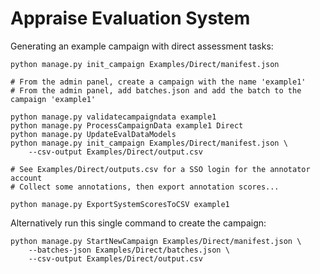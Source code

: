 # Appraise Evaluation System

Generating an example campaign with direct assessment tasks:

    python manage.py init_campaign Examples/Direct/manifest.json

    # From the admin panel, create a campaign with the name 'example1'
    # From the admin panel, add batches.json and add the batch to the campaign 'example1'

    python manage.py validatecampaigndata example1
    python manage.py ProcessCampaignData example1 Direct
    python manage.py UpdateEvalDataModels
    python manage.py init_campaign Examples/Direct/manifest.json \
        --csv-output Examples/Direct/output.csv

    # See Examples/Direct/outputs.csv for a SSO login for the annotator account
    # Collect some annotations, then export annotation scores...

    python manage.py ExportSystemScoresToCSV example1

Alternatively run this single command to create the campaign:

    python manage.py StartNewCampaign Examples/Direct/manifest.json \
        --batches-json Examples/Direct/batches.json \
        --csv-output Examples/Direct/output.csv
